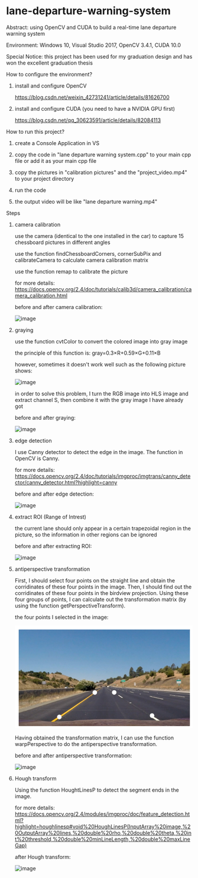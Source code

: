 # lane-departure-warning-system
Abstract: using OpenCV and CUDA to build a real-time lane departure warning system

Environment: Windows 10, Visual Studio 2017, OpenCV 3.4.1, CUDA 10.0

Special Notice: this project has been used for my graduation design and has won the excellent graduation thesis

How to configure the environment?

1. install and configure OpenCV

    https://blog.csdn.net/weixin_42731241/article/details/81626700

2. install and configure CUDA (you need to have a NVIDIA GPU first)

    https://blog.csdn.net/qq_30623591/article/details/82084113
    
How to run this project?

1. create a Console Application in VS

2. copy the code in "lane departure warning system.cpp" to your main cpp file or add it as your main cpp file

3. copy the pictures in "calibration pictures" and the "project_video.mp4" to your project directory

4. run the code

5. the output video will be like "lane departure warning.mp4"

Steps

1. camera calibration

    use the camera (identical to the one installed in the car) to capture 15 chessboard pictures in different angles
    
    use the function findChessboardCorners, cornerSubPix and calibrateCamera to calculate camera calibration matrix
    
    use the function remap to calibrate the picture
    
    for more details: https://docs.opencv.org/2.4/doc/tutorials/calib3d/camera_calibration/camera_calibration.html
    
    before and after camera calibration:
    
    ![image](https://github.com/zhongzebin/lane-departure-warning-system/blob/master/pictures%20for%20readme/camera%20calibration.png)
    
2. graying
    
    use the function cvtColor to convert the colored image into gray image
    
    the principle of this function is: gray=0.3×R+0.59×G+0.11×B
    
    however, sometimes it doesn't work well such as the following picture shows:
    
    ![image](https://github.com/zhongzebin/lane-departure-warning-system/blob/master/pictures%20for%20readme/RGB%20graying.png)
    
    in order to solve this problem, I turn the RGB image into HLS image and extract channel S, then combine it with the gray image I have already got
    
    before and after graying:
    
    ![image](https://github.com/zhongzebin/lane-departure-warning-system/blob/master/pictures%20for%20readme/RGB%20and%20HLS%20graying.png)
    
3. edge detection

    I use Canny detector to detect the edge in the image. The function in OpenCV is Canny.
    
    for more details: https://docs.opencv.org/2.4/doc/tutorials/imgproc/imgtrans/canny_detector/canny_detector.html?highlight=canny
    
    before and after edge detection:
    
    ![image](https://github.com/zhongzebin/lane-departure-warning-system/blob/master/pictures%20for%20readme/edge%20detection.png)
    
4. extract ROI (Range of Intrest)
    
    the current lane should only appear in a certain trapezoidal region in the picture, so the information in other regions can be ignored
    
    before and after extracting ROI:
    
    ![image](https://github.com/zhongzebin/lane-departure-warning-system/blob/master/pictures%20for%20readme/ROI.png)

5. antiperspective transformation

    First, I should select four points on the straight line and obtain the corridinates of these four points in the image. Then, I should find out the corridinates of these four points in the birdview projection. Using these four groups of points, I can calculate out the transformation matrix (by using the function getPerspectiveTransform).
    
    the four points I selected in the image:
    
    ![image](https://github.com/zhongzebin/lane-departure-warning-system/blob/master/pictures%20for%20readme/four%20points.png)
    
    Having obtained the transformation matrix, I can use the function warpPerspective to do the antiperspective transformation.
    
    before and after antiperspective transformation:
    
    ![image](https://github.com/zhongzebin/lane-departure-warning-system/blob/master/pictures%20for%20readme/antiperspective%20transformation.png)
6. Hough transform
    
    Using the function HoughtLinesP to detect the segment ends in the image.
    
    for more details: https://docs.opencv.org/2.4/modules/imgproc/doc/feature_detection.html?highlight=houghlinesp#void%20HoughLinesP(InputArray%20image,%20OutputArray%20lines,%20double%20rho,%20double%20theta,%20int%20threshold,%20double%20minLineLength,%20double%20maxLineGap)
    
    after Hough transform:
    
    ![image](https://github.com/zhongzebin/lane-departure-warning-system/blob/master/pictures%20for%20readme/hough%20transform.png)
